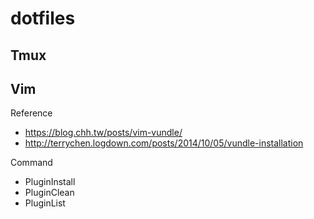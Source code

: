 # dotfiles

## Tmux

## Vim

Reference
 - https://blog.chh.tw/posts/vim-vundle/
 - http://terrychen.logdown.com/posts/2014/10/05/vundle-installation

Command
 - PluginInstall
 - PluginClean
 - PluginList
